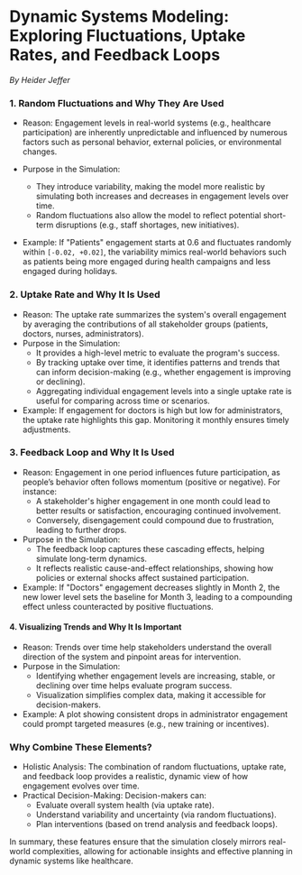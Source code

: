 # Dynamic Systems Modeling: Exploring Fluctuations, Uptake Rates, and Feedback Loops
*By Heider Jeffer*

### 1. Random Fluctuations and Why They Are Used
- Reason: Engagement levels in real-world systems (e.g., healthcare participation) are inherently unpredictable and influenced by numerous factors such as personal behavior, external policies, or environmental changes.

- Purpose in the Simulation:
  - They introduce variability, making the model more realistic by simulating both increases and decreases in engagement levels over time.
  - Random fluctuations also allow the model to reflect potential short-term disruptions (e.g., staff shortages, new initiatives).
- Example: If "Patients" engagement starts at 0.6 and fluctuates randomly within ```[-0.02, +0.02]```, the variability mimics real-world behaviors such as patients being more engaged during health campaigns and less engaged during holidays.


### 2. Uptake Rate and Why It Is Used
- Reason: The uptake rate summarizes the system's overall engagement by averaging the contributions of all stakeholder groups (patients, doctors, nurses, administrators).
- Purpose in the Simulation:
  - It provides a high-level metric to evaluate the program's success.
  - By tracking uptake over time, it identifies patterns and trends that can inform decision-making (e.g., whether engagement is improving or declining).
  - Aggregating individual engagement levels into a single uptake rate is useful for comparing across time or scenarios.
- Example: If engagement for doctors is high but low for administrators, the uptake rate highlights this gap. Monitoring it monthly ensures timely adjustments.

### 3. Feedback Loop and Why It Is Used
- Reason: Engagement in one period influences future participation, as people’s behavior often follows momentum (positive or negative). For instance:
  - A stakeholder's higher engagement in one month could lead to better results or satisfaction, encouraging continued involvement.
  - Conversely, disengagement could compound due to frustration, leading to further drops.
- Purpose in the Simulation:
  - The feedback loop captures these cascading effects, helping simulate long-term dynamics.
  - It reflects realistic cause-and-effect relationships, showing how policies or external shocks affect sustained participation.
- Example: If "Doctors" engagement decreases slightly in Month 2, the new lower level sets the baseline for Month 3, leading to a compounding effect unless counteracted by positive fluctuations.

#### 4. Visualizing Trends and Why It Is Important
- Reason: Trends over time help stakeholders understand the overall direction of the system and pinpoint areas for intervention.
- Purpose in the Simulation:
  - Identifying whether engagement levels are increasing, stable, or declining over time helps evaluate program success.
  - Visualization simplifies complex data, making it accessible for decision-makers.
- Example: A plot showing consistent drops in administrator engagement could prompt targeted measures (e.g., new training or incentives).
### Why Combine These Elements?
- Holistic Analysis: The combination of random fluctuations, uptake rate, and feedback loop provides a realistic, dynamic view of how engagement evolves over time.
- Practical Decision-Making: Decision-makers can:
  - Evaluate overall system health (via uptake rate).
  - Understand variability and uncertainty (via random fluctuations).
  - Plan interventions (based on trend analysis and feedback loops).

In summary, these features ensure that the simulation closely mirrors real-world complexities, allowing for actionable insights and effective planning in dynamic systems like healthcare.
